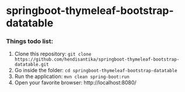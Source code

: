 # springboot-thymeleaf-bootstrap-datatable
### Things todo list:
1. Clone this repository: `git clone https://github.com/hendisantika/springboot-thymeleaf-bootstrap-datatable.git`
2. Go inside the folder: `cd springboot-thymeleaf-bootstrap-datatable`
3. Run the application: `mvn clean spring-boot:run`
4. Open your favorite browser: http://localhost:8080/